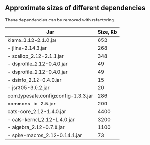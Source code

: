 
## Approximate sizes of different dependencies

These dependencies can be removed with refactoring

| Jar           | Size, Kb  |
|---------------|---------------|
| kiama_2.12-2.1.0.jar  |  652          |
| - jline-2.14.3.jar  |  268          |
| - scallop_2.12-2.1.1.jar  |  348          |
| - dsprofile_2.12-0.4.0.jar  |  49          |
| - dsprofile_2.12-0.4.0.jar  |  49          |
| - dsinfo_2.12-0.4.0.jar  |  15       |
| - jsr305-3.0.2.jar  |  20        |
| com.typesafe.config:config-1.3.3.jar  |  286     |
| commons-io-2.5.jar  |  209          |
| cats-core_2.12-1.4.0.jar  |  4400   |
| - cats-kernel_2.12-1.4.0.jar  |  3200   |
| - algebra_2.12-0.7.0.jar  |  1100   |
| - spire-macros_2.12-0.14.1.jar | 73 |




